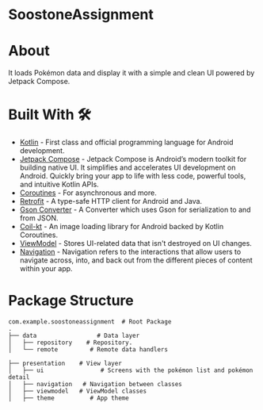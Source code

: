 # SoostoneAssignment

# About

It loads Pokémon data and display it with a simple and clean UI powered by Jetpack Compose.

# Built With 🛠
- [Kotlin](https://kotlinlang.org/) - First class and official programming language for Android development.
- [Jetpack Compose](https://developer.android.com/jetpack/compose) - Jetpack Compose is Android’s modern toolkit for building native UI. It simplifies and accelerates UI development on Android. Quickly bring your app to life with less code, powerful tools, and intuitive Kotlin APIs.  
- [Coroutines](https://kotlinlang.org/docs/reference/coroutines-overview.html) - For asynchronous and more.
- [Retrofit](https://square.github.io/retrofit/) - A type-safe HTTP client for Android and Java.
- [Gson Converter](https://github.com/google/gson) - A Converter which uses Gson for serialization to and from JSON.
- [Coil-kt](https://coil-kt.github.io/coil/) - An image loading library for Android backed by Kotlin Coroutines.
- [ViewModel](https://developer.android.com/topic/libraries/architecture/viewmodel) - Stores UI-related data that isn't destroyed on UI changes.
- [Navigation](https://developer.android.com/guide/navigation) - Navigation refers to the interactions that allow users to navigate across, into, and back out from the different pieces of content within your app.

# Package Structure

    com.example.soostoneassignment  # Root Package
    .
    ├── data                 # Data layer
    │   ├── repository    # Repository.
    │   └── remote         # Remote data handlers
    
    ├── presentation    # View layer
    │   ├── ui      		  # Screens with the pokémon list and pokémon detail
    │   ├── navigation   # Navigation between classes
    │   ├── viewmodel   # ViewModel classes
    │   ├── theme          # App theme
   
